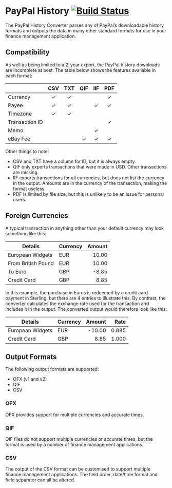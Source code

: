 # PayPal History [![Build Status](https://travis-ci.org/cmbuckley/paypal-history.png)](https://travis-ci.org/cmbuckley/paypal-history)

The PayPal History Converter parses any of PayPal’s downloadable history formats
and outputs the data in many other standard formats for use in your finance
management application.

## Compatibility

As well as being limited to a 2-year export, the PayPal history downloads are
incomplete at best. The table below shows the features available in each format:

|                | CSV | TXT | QIF | IIF | PDF |
|----------------|:---:|:---:|:---:|:---:|:---:|
| Currency       |  ✓  |  ✓  |     |     |  ✓  |
| Payee          |  ✓  |  ✓  |     |  ✓  |  ✓  |
| Timezone       |  ✓  |  ✓  |     |     |     |
| Transaction ID |     |     |     |     |  ✓  |
| Memo           |     |     |     |  ✓  |     |
| eBay Fee       |     |     |  ✓  |  ✓  |  ✓  |

Other things to note:

* CSV and TXT have a column for ID, but it is always empty.
* QIF only exports transactions that were made in USD. Other transactions are missing.
* IIF exports transactions for all currencies, but does not list the currency in the
    output. Amounts are in the currency of the transaction, making the format useless.
* PDF is limited by file size, but this is unlikely to be an issue for personal users.

## Foreign Currencies

A typical transaction in anything other than your default currency may look something
like this:

| Details            | Currency | Amount |
|--------------------|----------|-------:|
| European Widgets   | EUR      | -10.00 |
| From British Pound | EUR      |  10.00 |
| To Euro            | GBP      |  -8.85 |
| Credit Card        | GBP      |   8.85 |

In this example, the purchase in Euros is redeemed by a credit card payment in Sterling,
but there are 4 entries to illustrate this. By contrast, the converter calculates the
exchange rate used for the transaction and includes it in the output. The converted
output would therefore look like this:

| Details            | Currency | Amount | Rate  |
|--------------------|----------|-------:|------:|
| European Widgets   | EUR      | -10.00 | 0.885 |
| Credit Card        | GBP      |   8.85 | 1.000 |

## Output Formats

The following output formats are supported:

* OFX (v1 and v2)
* QIF
* CSV

### OFX

OFX provides support for multiple currencies and accurate times.

### QIF

QIF files do not support multiple currencies or accurate times, but the format is
used by a number of finance management applications.

### CSV

The output of the CSV format can be customised to support multiple finance management
applications. The field order, date/time format and field separator can all be altered.
